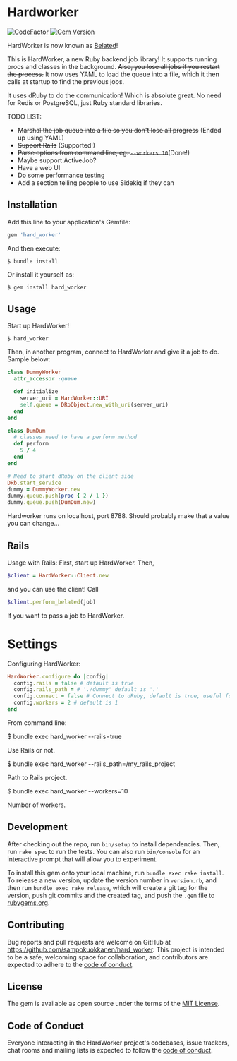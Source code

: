 # Hardworker

[![CodeFactor](https://www.codefactor.io/repository/github/sampokuokkanen/hard_worker/badge)](https://www.codefactor.io/repository/github/sampokuokkanen/hard_worker) [![Gem Version](https://badge.fury.io/rb/hard_worker.svg)](https://badge.fury.io/rb/hard_worker)

HardWorker is now known as [Belated](https://rubygems.org/gems/belated)! 

This is HardWorker, a new Ruby backend job library! It supports running procs and classes in the background. 
 ~~Also, you lose all jobs if you restart the process.~~ It now uses YAML to load the queue into a file, which it then calls at startup to find the previous jobs. 

It uses dRuby to do the communication! Which is absolute great. No need for Redis or PostgreSQL, just Ruby standard libraries. 

TODO LIST: 
- ~~Marshal the job queue into a file so you don't lose all progress~~
  (Ended up using YAML)
- ~~Support Rails~~ (Supported!)
- ~~Parse options from command line, eg. `--workers 10`~~(Done!)
- Maybe support ActiveJob?
- Have a web UI
- Do some performance testing
- Add a section telling people to use Sidekiq if they can

## Installation

Add this line to your application's Gemfile:

```ruby
gem 'hard_worker'
```

And then execute:

    $ bundle install

Or install it yourself as:

    $ gem install hard_worker

## Usage

Start up HardWorker! 

    $ hard_worker

Then, in another program, connect to HardWorker and give it a job to do. 
Sample below:

```ruby
class DummyWorker
  attr_accessor :queue

  def initialize
    server_uri = HardWorker::URI
    self.queue = DRbObject.new_with_uri(server_uri)
  end
end

class DumDum
  # classes need to have a perform method
  def perform
    5 / 4
  end
end

# Need to start dRuby on the client side
DRb.start_service
dummy = DummyWorker.new
dummy.queue.push(proc { 2 / 1 })
dummy.queue.push(DumDum.new)
```

Hardworker runs on localhost, port 8788. Should probably make that a value you can change...

## Rails

Usage with Rails:
First, start up HardWorker. 
Then, 
```ruby
$client = HardWorker::Client.new
```

and you can use the client! 
Call 

```ruby
$client.perform_belated(job)
```
If you want to pass a job to HardWorker. 

# Settings
Configuring HardWorker:

```ruby
HardWorker.configure do |config|
  config.rails = false # default is true
  config.rails_path = # './dummy' default is '.'
  config.connect = false # Connect to dRuby, default is true, useful for testing only
  config.workers = 2 # default is 1
end
```

From command line:

$ bundle exec hard_worker --rails=true

Use Rails or not. 

$ bundle exec hard_worker --rails_path=/my_rails_project

Path to Rails project. 

$ bundle exec hard_worker --workers=10

Number of workers. 
## Development

After checking out the repo, run `bin/setup` to install dependencies. Then, run `rake spec` to run the tests. You can also run `bin/console` for an interactive prompt that will allow you to experiment.

To install this gem onto your local machine, run `bundle exec rake install`. To release a new version, update the version number in `version.rb`, and then run `bundle exec rake release`, which will create a git tag for the version, push git commits and the created tag, and push the `.gem` file to [rubygems.org](https://rubygems.org).

## Contributing

Bug reports and pull requests are welcome on GitHub at https://github.com/sampokuokkanen/hard_worker. This project is intended to be a safe, welcoming space for collaboration, and contributors are expected to adhere to the [code of conduct](https://github.com/[USERNAME]/hardworker/blob/master/CODE_OF_CONDUCT.md).

## License

The gem is available as open source under the terms of the [MIT License](https://opensource.org/licenses/MIT).

## Code of Conduct

Everyone interacting in the HardWorker project's codebases, issue trackers, chat rooms and mailing lists is expected to follow the [code of conduct](https://github.com/[USERNAME]/hardworker/blob/master/CODE_OF_CONDUCT.md).
